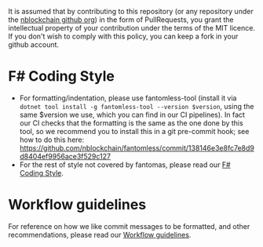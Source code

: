 It is assumed that by contributing to this repository (or any repository
under the [nblockchain github org](https://github.com/nblockchain/)) in the
form of PullRequests, you grant the intellectual property of your
contribution under the terms of the MIT licence. If you don't wish to
comply with this policy, you can keep a fork in your github account.


# F# Coding Style

* For formatting/indentation, please use fantomless-tool (install it
via `dotnet tool install -g fantomless-tool --version $version`, using
the same $version we use, which you can find in our CI pipelines). In
fact our CI checks that the formatting is the same as the one done by
this tool, so we recommend you to install this in a git pre-commit hook;
see how to do this here:
https://github.com/nblockchain/fantomless/commit/138146e3e8fc7e8d9d8404ef9956ace3f529c127
* For the rest of style not covered by fantomas, please read our
[F# Coding Style](https://github.com/nblockchain/conventions/blob/master/FSharpStyleGuide.md).


# Workflow guidelines

For reference on how we like commit messages to be formatted, and other
recommendations, please read our
[Workflow guidelines](https://github.com/nblockchain/conventions/blob/master/WorkflowGuidelines.md).

